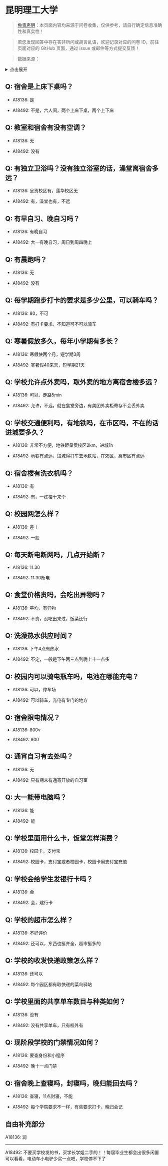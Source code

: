 # 昆明理工大学

> [免责声明](https://colleges.chat/#_3)：本页面内容均来源于问卷收集，仅供参考，请自行确定信息准确性和真实性！

> 若您发现回答中存在答非所问或胡言乱语，欢迎记录对应的问卷 ID，前往页面对应的 GitHub 页面，通过 issue 或邮件等方式提交反馈！

> 数据来源：

<details><summary>点击展开</summary>
<ul>
<li>A18136: 匿名 (2023 年 06 月)</li>
<li>A18492: 匿名 (2023 年 06 月)</li>
</ul>
</details>

## Q: 宿舍是上床下桌吗？

- A18136: 是

- A18492: 不是，六人间，两个上床下桌，两个上下床

## Q: 教室和宿舍有没有空调？

- A18136: 无

- A18492: 没有

## Q: 有独立卫浴吗？没有独立浴室的话，澡堂离宿舍多远？

- A18136: 呈贡校区有，莲华校区无

- A18492: 有，澡堂也有，不远

## Q: 有早自习、晚自习吗？

- A18136: 有晚自习

- A18492: 大一有晚自习，周日到周四晚上

## Q: 有晨跑吗？

- A18136: 无

- A18492: 没有

## Q: 每学期跑步打卡的要求是多少公里，可以骑车吗？

- A18136: 80，不可

- A18492: 有打卡要求，不知道可不可以骑车

## Q: 寒暑假放多久，每年小学期有多长？

- A18136: 寒假快两个月，短学期3周

- A18492: 寒暑假40来天，短学期21天

## Q: 学校允许点外卖吗，取外卖的地方离宿舍楼多远？

- A18136: 可以，走路5min

- A18492: 允许，不远，就在食堂旁边，有美团外卖柜寄存不会丢外卖

## Q: 学校交通便利吗，有地铁吗，在市区吗，不在的话进城要多久？

- A18136: 非常不方便，地铁距呈贡校区2km，进城1h

- A18492: 地铁有点远，进城得打车去地铁站，在郊区，离市区有点远

## Q: 宿舍楼有洗衣机吗？

- A18136: 有

- A18492: 有，一栋楼十来个

## Q: 校园网怎么样？

- A18136: 差！

- A18492: 一般

## Q: 每天断电断网吗，几点开始断？

- A18136: 11.30

- A18492: 11:30断电

## Q: 食堂价格贵吗，会吃出异物吗？

- A18136: 平均，有异物

- A18492: 不贵，没吃出来过，饭菜还行

## Q: 洗澡热水供应时间？

- A18136: 下午4点有热水

- A18492: 不定，一般是下午两三点到晚上十一点多

## Q: 校园内可以骑电瓶车吗，电池在哪能充电？

- A18136: 可以，停车场

- A18492: 可以骑车，充电有专门的地方

## Q: 宿舍限电情况？

- A18136: 800v

- A18492: 800

## Q: 通宵自习有去处吗？

- A18136: 无

- A18492: 只有期末有通宵开放的自习室

## Q: 大一能带电脑吗？

- A18136: 能

- A18492: 能

## Q: 学校里面用什么卡，饭堂怎样消费？

- A18136: 校园卡，支付宝

- A18492: 校园卡，支付宝或者校园卡，校园卡用支付宝充值

## Q: 学校会给学生发银行卡吗？

- A18136: 会

- A18492: 会，建行卡

## Q: 学校的超市怎么样？

- A18136: 不好评价

- A18492: 还可以，东西也挺齐全，超市挺多的

## Q: 学校的收发快递政策怎么样？

- A18136: 还可以

- A18492: 每个园区都有取快递的菜鸟驿站

## Q: 学校里面的共享单车数目与种类如何？

- A18136: 没有

- A18492: 没有共享单车，只有校外有

## Q: 现阶段学校的门禁情况如何？

- A18136: 要查身份和小程序

- A18492: 晚十一点门禁

## Q: 宿舍晚上查寝吗，封寝吗，晚归能回去吗？

- A18136: 查寝，11点封寝，不能

- A18492: 每个学院要求不一样，有些要求打卡，晚归会记

## 自由补充部分

A18136: 润

***

A18492: 不要买学校发的书，买学长学姐二手的！！每届毕业生都会出很多闲置可以看看，电动车小电驴少买一点吧，学校停不下了